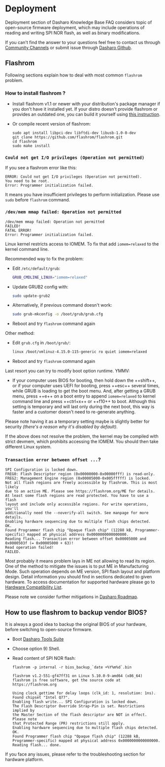 # Deployment

Deployment section of Dasharo Knowledge Base FAQ considers topic of open-source
firmware deployment, which may include operations of reading and writing SPI NOR
flash, as well as binary modifications.

If you can't find the answer to your questions feel free to contact us through
[Community Channels](../index.md#community) or submit issue through [Dasharo
Github](https://github.com/Dasharo/dasharo-issues).

## Flashrom

Following sections explain how to deal with most common `flashrom` problem.

### How to install flashrom ?

* Install flashrom v1.1 or newer with your distribution's package manager if
  you don't have it installed yet. If your distro doesn't provide flashrom or
  provides an outdated one, you can build it yourself using
  [this instruction](https://www.flashrom.org/Downloads).
* Or compile recent version of flashrom:

  ``` console
  sudo apt install libpci-dev libftdi-dev libusb-1.0-0-dev
  git clone https://github.com/flashrom/flashrom.git
  cd flashrom
  sudo make install
  ```

### `Could not get I/O privileges (Operation not permitted)`

If you see a flashrom error like this:

``` console
ERROR: Could not get I/O privileges (Operation not permitted).
You need to be root.
Error: Programmer initialization failed.
```

It means you have insufficient privileges to perform initialization. Please use
`sudo` before `flashrom` command.

### `/dev/mem mmap failed: Operation not permitted`

``` console
/dev/mem mmap failed: Operation not permitted
FAILED!
FATAL ERROR!
Error: Programmer initialization failed.
```

Linux kernel restricts access to IOMEM. To fix that add `iomem=relaxed` to the
kernel command line.

Recommended way to fix the problem:

* Edit `/etc/default/grub`:

  ``` bash
  GRUB_CMDLINE_LINUX="iomem=relaxed"
  ```

* Update GRUB2 config with:

  ``` bash
  sudo update-grub2
  ```

* Alternatively, if previous command doesn't work:

  ``` bash
  sudo grub-mkconfig -o /boot/grub/grub.cfg
  ```

* Reboot and try `flashrom` command again

Other method:

* Edit `grub.cfg` in `/boot/grub/`:

  ``` bash
  linux /boot/vmlinuz-4.15.0-115-generic ro quiet iomem=relaxed
  ```

* Reboot and try `flashrom` command again

Last resort you can try to modify boot option runtime. YMMV:

* If your computer uses BIOS for booting, then hold down the ++shift++, or if
  your computer uses UEFI for booting, press ++esc++ several times, while GRUB
  is loading to get the boot menu. And, after getting a GRUB menu, press ++e++
  on a boot entry to append `iomem=relaxed` to kernel command line and press
  ++ctrl+x++ or ++f10++ to boot. Although this setting is temporary and will
  last only during the next boot, this way is faster and a customer doesn't
  need to re-generate anything.

Please note having it as a temporary setting maybe is slightly better for security
_(there's a reason why it's disabled by default)_.

If the above does not resolve the problem, the kernel may be compiled with strict
devmem, which prohibits accessing the IOMEM. You should then take different
Linux system.

### `Transaction error between offset ...`?

``` console
SPI Configuration is locked down.
FREG0: Flash Descriptor region (0x00000000-0x00000fff) is read-only.
FREG2: Management Engine region (0x00005000-0x005fffff) is locked.
Not all flash regions are freely accessible by flashrom. This is most likely
due to an active ME. Please see https://flashrom.org/ME for details.
At least some flash regions are read protected. You have to use a flash
layout and include only accessible regions. For write operations, you'll
additionally need the --noverify-all switch. See manpage for more details.
Enabling hardware sequencing due to multiple flash chips detected.
OK.
Found Programmer flash chip "Opaque flash chip" (12288 kB, Programmer-specific) mapped at physical address 0x0000000000000000.
Reading flash... Transaction error between offset 0x00005000 and 0x0000503f (= 0x00005000 + 63)!
Read operation failed!
FAILED.
```

Most probably it means problem lays in ME not allowing to read its region. One
of the method to mitigate the issues is to put ME in Manufacturing Mode. Such
operation depends on ME version, SPI flash layout and platform design. Detail
information you should find in sections dedicated to given hardware. To access
documentation for supported hardware please go to [Hardware Compatibility
List](../variants/hardware-compatibility-list.md).

Please note we consider further mitigations in [Dasharo Roadmap](../ecosystem/roadmap.md).

## How to use flashrom to backup vendor BIOS?

<!-- BIOS backup section is very generic and should be treated as such.
This section even can be replaced with Dasharo Tools Suite, fwupd, or other
tools that can simplify the operation for the user -->

It is always a good idea to backup the original BIOS of your hardware, before
switching to open-source firmware.

* Boot [Dasharo Tools Suite](../../../dasharo-tools-suite/documentation#bootable-usb-stick)
* Choose option 9) Shell.
* Read content of SPI NOR flash:

  ``` console
  flashrom -p internal -r bios_backup_`date +%Y%m%d`.bin

  flashrom v1.2-551-gf47ff31 on Linux 5.10.0-9-amd64 (x86_64)
  flashrom is free software, get the source code at https://flashrom.org

  Using clock_gettime for delay loops (clk_id: 1, resolution: 1ns).
  Found chipset "Intel Q77".
  Enabling flash write... SPI Configuration is locked down.
  The Flash Descriptor Override Strap-Pin is set. Restrictions implied by
  the Master Section of the flash descriptor are NOT in effect. Please note
  that Protected Range (PR) restrictions still apply.
  Enabling hardware sequencing due to multiple flash chips detected.
  OK.
  Found Programmer flash chip "Opaque flash chip" (12288 kB, Programmer-specific) mapped at physical address 0x0000000000000000.
  Reading flash... done.
  ```

If you face any issues, please refer to the troubleshooting section for
hardware platform.
